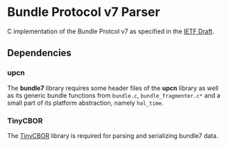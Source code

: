 # Bundle Protocol v7 Parser

C implementation of the Bundle Protcol v7 as specified in the [IETF Draft].


## Dependencies

### upcn

The **bundle7** library requires some header files of the **upcn** library as
well as its generic bundle functions from `bundle.c`, `bundle_fragmenter.c*`
and a small part of its platform abstraction, namely `hal_time`.

### TinyCBOR

The [TinyCBOR] library is required for parsing and serializing bundle7 data.


[IETF Draft]: [https://tools.ietf.org/html/draft-ietf-dtn-bpbis-17]
[TinyCBOR]: https://github.com/intel/tinycbor/
